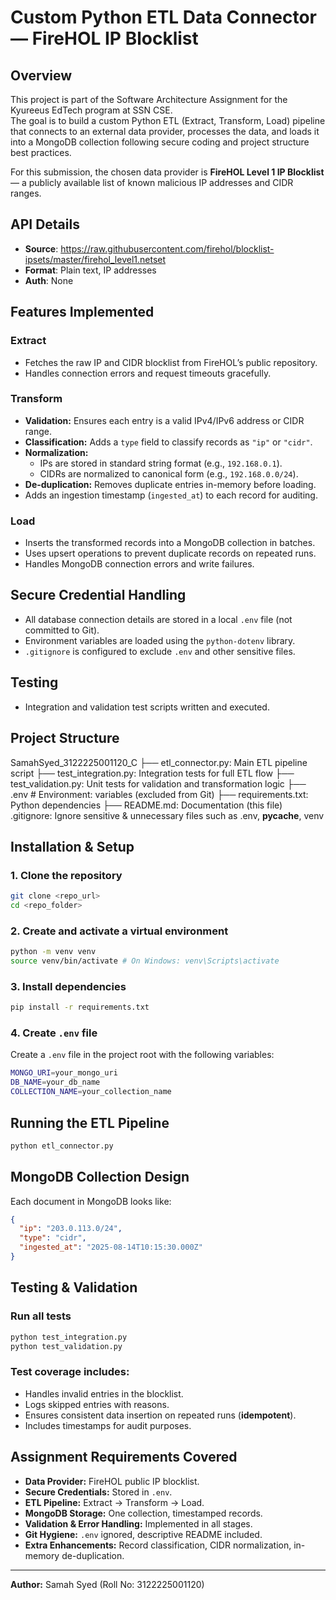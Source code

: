 # Custom Python ETL Data Connector — FireHOL IP Blocklist

## Overview

This project is part of the Software Architecture Assignment for the Kyureeus EdTech program at SSN CSE.  
The goal is to build a custom Python ETL (Extract, Transform, Load) pipeline that connects to an external data provider, processes the data, and loads it into a MongoDB collection following secure coding and project structure best practices.

For this submission, the chosen data provider is **FireHOL Level 1 IP Blocklist** — a publicly available list of known malicious IP addresses and CIDR ranges.

## API Details 
- **Source**: https://raw.githubusercontent.com/firehol/blocklist-ipsets/master/firehol_level1.netset 
- **Format**: Plain text, IP addresses 
- **Auth**: None

## Features Implemented

### Extract
- Fetches the raw IP and CIDR blocklist from FireHOL’s public repository.  
- Handles connection errors and request timeouts gracefully.

### Transform
- **Validation:** Ensures each entry is a valid IPv4/IPv6 address or CIDR range.  
- **Classification:** Adds a `type` field to classify records as `"ip"` or `"cidr"`.  
- **Normalization:**  
  - IPs are stored in standard string format (e.g., `192.168.0.1`).  
  - CIDRs are normalized to canonical form (e.g., `192.168.0.0/24`).  
- **De-duplication:** Removes duplicate entries in-memory before loading.  
- Adds an ingestion timestamp (`ingested_at`) to each record for auditing.

### Load
- Inserts the transformed records into a MongoDB collection in batches.  
- Uses upsert operations to prevent duplicate records on repeated runs.  
- Handles MongoDB connection errors and write failures.

## Secure Credential Handling
- All database connection details are stored in a local `.env` file (not committed to Git).  
- Environment variables are loaded using the `python-dotenv` library.  
- `.gitignore` is configured to exclude `.env` and other sensitive files.

## Testing
- Integration and validation test scripts written and executed.

## Project Structure

SamahSyed_3122225001120_C
├── etl_connector.py: Main ETL pipeline script
├── test_integration.py: Integration tests for full ETL flow
├── test_validation.py: Unit tests for validation and transformation logic
├── .env # Environment: variables (excluded from Git)
├── requirements.txt: Python dependencies
├── README.md: Documentation (this file)
.gitignore: Ignore sensitive & unnecessary files such as .env, __pycache__, venv

## Installation & Setup

### 1. Clone the repository
```bash
git clone <repo_url>
cd <repo_folder>
```

### 2. Create and activate a virtual environment
```bash
python -m venv venv
source venv/bin/activate # On Windows: venv\Scripts\activate
```

### 3. Install dependencies
```bash
pip install -r requirements.txt
```

### 4. Create `.env` file
Create a `.env` file in the project root with the following variables:

```bash
MONGO_URI=your_mongo_uri
DB_NAME=your_db_name
COLLECTION_NAME=your_collection_name
```

## Running the ETL Pipeline
```bash
python etl_connector.py
```

## MongoDB Collection Design
Each document in MongoDB looks like:
```json
{
  "ip": "203.0.113.0/24",
  "type": "cidr",
  "ingested_at": "2025-08-14T10:15:30.000Z"
}
```

## Testing & Validation

### Run all tests
```bash
python test_integration.py
python test_validation.py
```

### Test coverage includes:
- Handles invalid entries in the blocklist.  
- Logs skipped entries with reasons.  
- Ensures consistent data insertion on repeated runs (**idempotent**).  
- Includes timestamps for audit purposes.

## Assignment Requirements Covered
- **Data Provider:** FireHOL public IP blocklist.  
- **Secure Credentials:** Stored in `.env`.  
- **ETL Pipeline:** Extract → Transform → Load.  
- **MongoDB Storage:** One collection, timestamped records.  
- **Validation & Error Handling:** Implemented in all stages.  
- **Git Hygiene:** `.env` ignored, descriptive README included.  
- **Extra Enhancements:** Record classification, CIDR normalization, in-memory de-duplication.

---

**Author:** Samah Syed (Roll No: 3122225001120)
